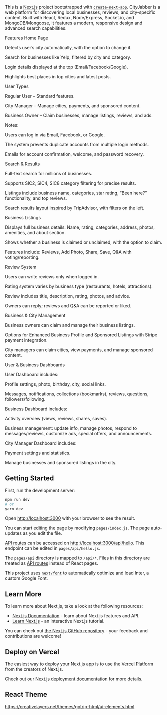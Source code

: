 This is a [Next.js](https://nextjs.org/) project bootstrapped with [`create-next-app`](https://github.com/vercel/next.js/tree/canary/packages/create-next-app).
CityJabber is a web platform for discovering local businesses, reviews, and city-specific content. Built with React, Redux, Node/Express, Socket.io, and MongoDB/Mongoose, it features a modern, responsive design and advanced search capabilities.

Features
Home Page

Detects user’s city automatically, with the option to change it.

Search for businesses like Yelp, filtered by city and category.

Login details displayed at the top (Email/Facebook/Google).

Highlights best places in top cities and latest posts.

User Types

Regular User – Standard features.

City Manager – Manage cities, payments, and sponsored content.

Business Owner – Claim businesses, manage listings, reviews, and ads.

Notes:

Users can log in via Email, Facebook, or Google.

The system prevents duplicate accounts from multiple login methods.

Emails for account confirmation, welcome, and password recovery.

Search & Results

Full-text search for millions of businesses.

Supports SIC2, SIC4, SIC8 category filtering for precise results.

Listings include business name, categories, star rating, “Been here?” functionality, and top reviews.

Search results layout inspired by TripAdvisor, with filters on the left.

Business Listings

Displays full business details: Name, rating, categories, address, photos, amenities, and about section.

Shows whether a business is claimed or unclaimed, with the option to claim.

Features include: Reviews, Add Photo, Share, Save, Q&A with voting/reporting.

Review System

Users can write reviews only when logged in.

Rating system varies by business type (restaurants, hotels, attractions).

Review includes title, description, rating, photos, and advice.

Owners can reply; reviews and Q&A can be reported or liked.

Business & City Management

Business owners can claim and manage their business listings.

Options for Enhanced Business Profile and Sponsored Listings with Stripe payment integration.

City managers can claim cities, view payments, and manage sponsored content.

User & Business Dashboards

User Dashboard includes:

Profile settings, photo, birthday, city, social links.

Messages, notifications, collections (bookmarks), reviews, questions, followers/following.

Business Dashboard includes:

Activity overview (views, reviews, shares, saves).

Business management: update info, manage photos, respond to messages/reviews, customize ads, special offers, and announcements.

City Manager Dashboard includes:

Payment settings and statistics.

Manage businesses and sponsored listings in the city.

## Getting Started

First, run the development server:

```bash
npm run dev
# or
yarn dev
```

Open [http://localhost:3000](http://localhost:3000) with your browser to see the result.

You can start editing the page by modifying `pages/index.js`. The page auto-updates as you edit the file.

[API routes](https://nextjs.org/docs/api-routes/introduction) can be accessed on [http://localhost:3000/api/hello](http://localhost:3000/api/hello). This endpoint can be edited in `pages/api/hello.js`.

The `pages/api` directory is mapped to `/api/*`. Files in this directory are treated as [API routes](https://nextjs.org/docs/api-routes/introduction) instead of React pages.

This project uses [`next/font`](https://nextjs.org/docs/basic-features/font-optimization) to automatically optimize and load Inter, a custom Google Font.

## Learn More

To learn more about Next.js, take a look at the following resources:

- [Next.js Documentation](https://nextjs.org/docs) - learn about Next.js features and API.
- [Learn Next.js](https://nextjs.org/learn) - an interactive Next.js tutorial.

You can check out [the Next.js GitHub repository](https://github.com/vercel/next.js/) - your feedback and contributions are welcome!

## Deploy on Vercel

The easiest way to deploy your Next.js app is to use the [Vercel Platform](https://vercel.com/new?utm_medium=default-template&filter=next.js&utm_source=create-next-app&utm_campaign=create-next-app-readme) from the creators of Next.js.

Check out our [Next.js deployment documentation](https://nextjs.org/docs/deployment) for more details.


## React Theme

https://creativelayers.net/themes/gotrip-html/ui-elements.html

